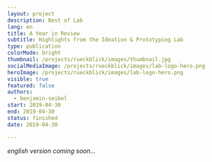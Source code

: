 ```yaml
---
layout: project
description: Best of Lab 
lang: en
title: A Year in Review 
subtitle: Highlights from the Ideation & Prototyping Lab
type: publication
colorMode: bright
thumbnail: /projects/rueckblick/images/thumbnail.jpg
socialMediaImage: /projects/rueckblick/images/lab-logo-hero.png
heroImage: /projects/rueckblick/images/lab-logo-hero.png
visible: true
featured: false
authors:
  - benjamin-seibel
start: 2019-04-30
end: 2019-04-30
status: finished
date: 2019-04-30

---
```


_english version coming soon..._

